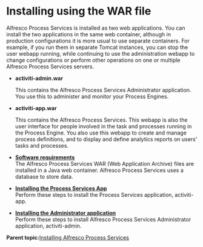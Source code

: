 # Installing using the WAR file

Alfresco Process Services is installed as two web applications. You can install the two applications in the same web container, although in production configurations it is more usual to use separate containers. For example, if you run them in separate Tomcat instances, you can stop the user webapp running, while continuing to use the administration webapp to change configurations or perform other operations on one or multiple Alfresco Process Services servers.

-   **activiti-admin.war**

    This contains the Alfresco Process Services Administrator application. You use this to administer and monitor your Process Engines.

-   **activiti-app.war**

    This contains the Alfresco Process Services. This webapp is also the user interface for people involved in the task and processes running in the Process Engine. You also use this webapp to create and manage process definitions, and to display and define analytics reports on users' tasks and processes.


-   **[Software requirements](../topics/software_requirements.md)**  
 The Alfresco Process Services WAR \(Web Application Archive\) files are installed in a Java web container. Alfresco Process Services uses a database to store data.
-   **[Installing the Process Services App](../topics/installing_process_services_app.md)**  
 Perform these steps to install the Process Services application, activiti-app.
-   **[Installing the Administrator application](../topics/installing_administrator_application.md)**  
 Perform these steps to install Alfresco Process Services Administrator application, activiti-admin.

**Parent topic:**[Installing Alfresco Process Services](../topics/installing_process_services.md)

